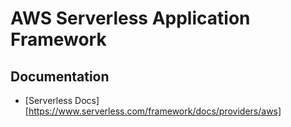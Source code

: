 # AWS Serverless Application Framework

## Documentation
- [Serverless Docs][https://www.serverless.com/framework/docs/providers/aws]